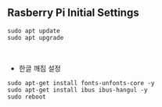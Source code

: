 ## Rasberry Pi Initial Settings
````
sudo apt update
sudo apt upgrade
````
<br/>

- 한글 깨짐 설정
````
sudo apt-get install fonts-unfonts-core -y
sudo apt-get install ibus ibus-hangul -y
sudo reboot
````

